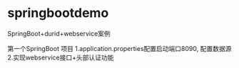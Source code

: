 # springbootdemo
SpringBoot+durid+webservice案例


第一个SpringBoot 项目 
1.application.properties配置启动端口8090, 配置数据源 
2.实现webservice接口+头部认证功能
